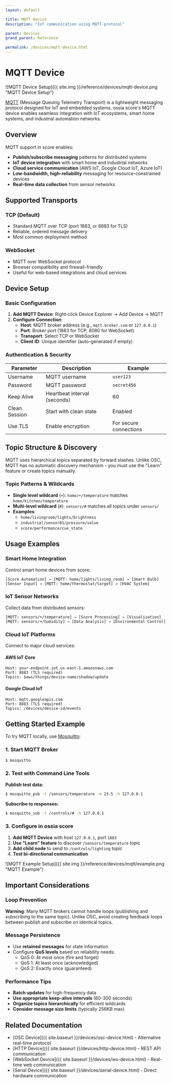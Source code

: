 ```yaml
---
layout: default

title: MQTT Device
description: "IoT communication using MQTT protocol"

parent: Devices
grand_parent: Reference

permalink: /devices/mqtt-device.html
---
```


# MQTT Device

![MQTT Device Setup]({{ site.img }}/reference/devices/mqtt-device.png "MQTT Device Setup")

[MQTT](https://en.wikipedia.org/wiki/MQTT) (Message Queuing Telemetry Transport) is a lightweight messaging protocol designed for IoT and embedded systems. ossia score's MQTT device enables seamless integration with IoT ecosystems, smart home systems, and industrial automation networks.

## Overview

MQTT support in score enables:
- **Publish/subscribe messaging** patterns for distributed systems
- **IoT device integration** with smart home and industrial networks  
- **Cloud service communication** (AWS IoT, Google Cloud IoT, Azure IoT)
- **Low-bandwidth, high-reliability** messaging for resource-constrained devices
- **Real-time data collection** from sensor networks

## Supported Transports

### TCP (Default)
- Standard MQTT over TCP (port 1883, or 8883 for TLS)
- Reliable, ordered message delivery
- Most common deployment method

### WebSocket  
- MQTT over WebSocket protocol  
- Browser compatibility and firewall-friendly
- Useful for web-based integrations and cloud services

## Device Setup

### Basic Configuration

1. **Add MQTT Device**: Right-click Device Explorer → Add Device → MQTT
2. **Configure Connection**:
   - **Host**: MQTT broker address (e.g., `mqtt.broker.com` or `127.0.0.1`)
   - **Port**: Broker port (1883 for TCP, 8080 for WebSocket)  
   - **Transport**: Select TCP or WebSocket
   - **Client ID**: Unique identifier (auto-generated if empty)

### Authentication & Security

| Parameter | Description | Example |
|-----------|-------------|---------|
| Username | MQTT username | `user123` |
| Password | MQTT password | `secret456` |  
| Keep Alive | Heartbeat interval (seconds) | 60 |
| Clean Session | Start with clean state | Enabled |
| Use TLS | Enable encryption | For secure connections |

## Topic Structure & Discovery

MQTT uses hierarchical topics separated by forward slashes. Unlike OSC, MQTT has no automatic discovery mechanism - you must use the "Learn" feature or create topics manually.

### Topic Patterns & Wildcards

- **Single level wildcard** (`+`): `home/+/temperature` matches `home/kitchen/temperature`
- **Multi-level wildcard** (`#`): `sensors/#` matches all topics under `sensors/`
- **Examples**:
  - `home/livingroom/lights/brightness`
  - `industrial/sensor01/pressure/value`
  - `score/performance/cue_state`

## Usage Examples

### Smart Home Integration

Control smart home devices from score:

```
[Score Automation] → [MQTT: home/lights/living_room] → [Smart Bulb]
[Sensor Input] → [MQTT: home/thermostat/target] → [HVAC System]
```

### IoT Sensor Networks

Collect data from distributed sensors:

```
[MQTT: sensors/+/temperature] → [Score Processing] → [Visualization]
[MQTT: sensors/+/humidity] → [Data Analysis] → [Environmental Control]
```

### Cloud IoT Platforms

Connect to major cloud services:

#### AWS IoT Core
```
Host: your-endpoint.iot.us-east-1.amazonaws.com
Port: 8883 (TLS required)
Topics: $aws/things/device-name/shadow/update
```

#### Google Cloud IoT
```  
Host: mqtt.googleapis.com
Port: 8883 (TLS required)
Topics: /devices/device-id/events
```

## Getting Started Example

To try MQTT locally, use [Mosquitto](https://mosquitto.org/):

### 1. Start MQTT Broker
```bash
$ mosquitto
```

### 2. Test with Command Line Tools

**Publish test data:**
```bash
$ mosquitto_pub -t /sensors/temperature -m 23.5 -h 127.0.0.1
```

**Subscribe to responses:**
```bash
$ mosquitto_sub -t /controls/# -h 127.0.0.1
```

### 3. Configure in ossia score

1. **Add MQTT Device** with host `127.0.0.1`, port `1883`
2. **Use "Learn" feature** to discover `/sensors/temperature` topic
3. **Add child node** to send to `/controls/lighting` topic
4. **Test bi-directional communication**

![MQTT Example Setup]({{ site.img }}/reference/devices/mqtt/example.png "MQTT Example")

## Important Considerations

### Loop Prevention
**Warning**: Many MQTT brokers cannot handle loops (publishing and subscribing to the same topic). Unlike OSC, avoid creating feedback loops between publish and subscribe on identical topics.

### Message Persistence
- Use **retained messages** for state information
- Configure **QoS levels** based on reliability needs:
  - QoS 0: At most once (fire and forget)
  - QoS 1: At least once (acknowledged)
  - QoS 2: Exactly once (guaranteed)

### Performance Tips
- **Batch updates** for high-frequency data
- **Use appropriate keep-alive intervals** (60-300 seconds)
- **Organize topics hierarchically** for efficient wildcards
- **Consider message size limits** (typically 256KB max)

## Related Documentation

- [OSC Device]({{ site.baseurl }}/devices/osc-device.html) - Alternative real-time protocol
- [HTTP Device]({{ site.baseurl }}/devices/http-device.html) - REST API communication  
- [WebSocket Device]({{ site.baseurl }}/devices/ws-device.html) - Real-time web communication
- [Serial Device]({{ site.baseurl }}/devices/serial-device.html) - Direct hardware communication